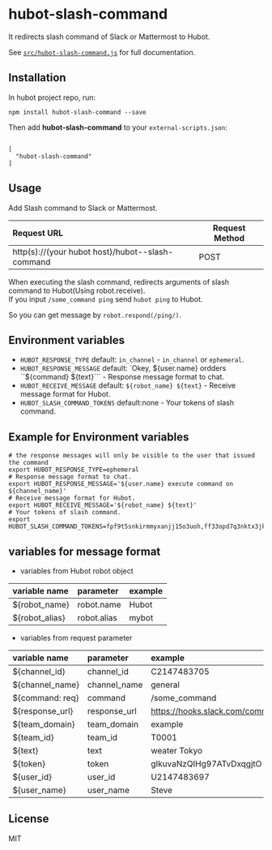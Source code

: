 # hubot-slash-command

It redirects slash command of Slack or Mattermost to Hubot.

See [`src/hubot-slash-command.js`](src/hubot-slash-command.js) for full documentation.

## Installation

In hubot project repo, run:

`npm install hubot-slash-command --save`

Then add **hubot-slash-command** to your `external-scripts.json`:

```jsonAfter executing the command, a message will be sent

[
  "hubot-slash-command"
]
```

## Usage

Add Slash command to Slack or Mattermost.

| Request URL                                             | Request Method |
|:--------------------------------------------------------|----------------|
| http(s)://(your hubot host)/hubot--slash-command        | POST           |

When executing the slash command, redirects arguments of slash command to Hubot(Using robot.receive).  
If you input `/some_command ping` send `hubot ping` to Hubot.

So you can get message by `robot.respond(/ping/)`.

## Environment variables

- `HUBOT_RESPONSE_TYPE` default: `in_channel` - `in_channel` or `ephemeral`.
- `HUBOT_RESPONSE_MESSAGE` default: `Okey, ${user.name} ordders ``${command} ${text}``` - Response message format to chat.
- `HUBOT_RECEIVE_MESSAGE` default: `${robot_name} ${text}` - Receive message format for Hubot.
- `HUBOT_SLASH_COMMAND_TOKENS` default:none - Your tokens of slash command.

## Example for Environment variables

```
# the response messages will only be visible to the user that issued the command 
export HUBOT_RESPONSE_TYPE=ephemeral
# Response message format to chat.
export HUBOT_RESPONSE_MESSAGE='${user.name} execute command on ${channel_name}'
# Receive message format for Hubot.
export HUBOT_RECEIVE_MESSAGE='${robot_name} ${text}'
# Your tokens of slash command.
export HUBOT_SLASH_COMMAND_TOKENS=fpf9t5snkirmmyxanjj15o3uoh,ff33opd7q3nktx3jkoee17kbya
```

## variables for message format

- variables from Hubot robot object

|variable name|parameter|example|
|:------------|:--------|:------|
|${robot_name}|robot.name|Hubot |
|${robot_alias}|robot.alias|mybot |

- variables from request parameter

|variable name|parameter|example|
|:------------|:--------|:------|
|${channel_id}| channel_id|C2147483705|
|${channel_name}| channel_name|general|
|${command: req}| command|/some_command|
|${response_url}| response_url|https://hooks.slack.com/commands/1234/5678|
|${team_domain}| team_domain|example|
|${team_id}| team_id|T0001|
|${text}|text|weater Tokyo|
|${token}|token|gIkuvaNzQIHg97ATvDxqgjtO|
|${user_id}|user_id|U2147483697|
|${user_name}|user_name|Steve|

## License

MIT

